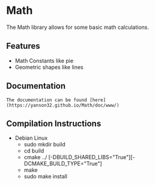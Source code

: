 # Math

The Math library allows for some basic math calculations.	


## Features
* Math Constants like pie
* Geometric shapes like lines

## Documentation
    The documentation can be found [here](https://yanson32.github.io/Math/doc/www/)
## Compilation Instructions

* Debian Linux
    * sudo  mkdir build
    * cd build
    * cmake ../ [-DBUILD_SHARED_LIBS="True"][-DCMAKE_BUILD_TYPE="True"]
    * make
    * sudo make install

